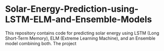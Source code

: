 # Solar-Energy-Prediction-using-LSTM-ELM-and-Ensemble-Models
This repository contains code for predicting solar energy using LSTM (Long Short-Term Memory), ELM (Extreme Learning Machine), and an Ensemble model combining both. The project
